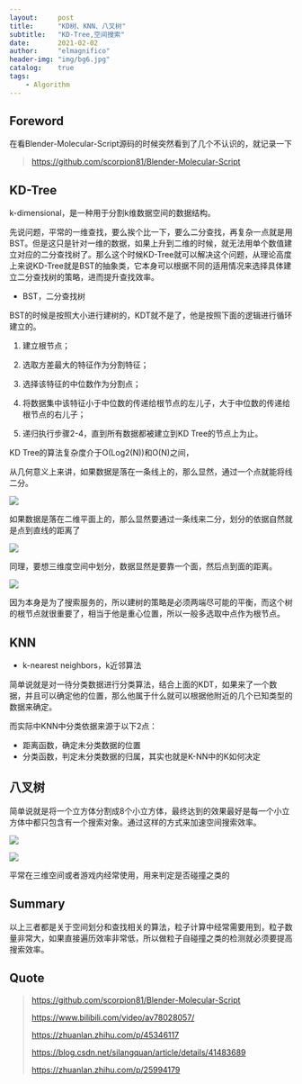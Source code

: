```yaml
---
layout:     post
title:      "KD树、KNN、八叉树"
subtitle:   "KD-Tree,空间搜索"
date:       2021-02-02
author:     "elmagnifico"
header-img: "img/bg6.jpg"
catalog:    true
tags:
    - Algorithm
---
```


## Foreword

在看Blender-Molecular-Script源码的时候突然看到了几个不认识的，就记录一下

> https://github.com/scorpion81/Blender-Molecular-Script



## KD-Tree

k-dimensional，是一种用于分割k维数据空间的数据结构。

先说问题，平常的一维查找，要么挨个比一下，要么二分查找，再复杂一点就是用BST。但是这只是针对一维的数据，如果上升到二维的时候，就无法用单个数值建立对应的二分查找树了。那么这个时候KD-Tree就可以解决这个问题，从理论高度上来说KD-Tree就是BST的抽象类，它本身可以根据不同的适用情况来选择具体建立二分查找树的策略，进而提升查找效率。

- BST，二分查找树



BST的时候是按照大小进行建树的，KDT就不是了，他是按照下面的逻辑进行循环建立的。

1. 建立根节点；

2. 选取方差最大的特征作为分割特征；

3. 选择该特征的中位数作为分割点；

4. 将数据集中该特征小于中位数的传递给根节点的左儿子，大于中位数的传递给根节点的右儿子；

5. 递归执行步骤2-4，直到所有数据都被建立到KD Tree的节点上为止。

KD Tree的算法复杂度介于O(Log2(N))和O(N)之间，



从几何意义上来讲，如果数据是落在一条线上的，那么显然，通过一个点就能将线二分。

![](http://img.elmagnifico.tech:9514/static/upload/elmagnifico/zCg6dHSjnaLJYsp.png)



如果数据是落在二维平面上的，那么显然要通过一条线来二分，划分的依据自然就是点到直线的距离了

![](http://img.elmagnifico.tech:9514/static/upload/elmagnifico/vFc23uJlEn1p8NM.png)

同理，要想三维度空间中划分，数据显然是要靠一个面，然后点到面的距离。

![](http://img.elmagnifico.tech:9514/static/upload/elmagnifico/DCUYkLNwbz1qiSG.png)



因为本身是为了搜索服务的，所以建树的策略是必须两端尽可能的平衡，而这个树的根节点就很重要了，相当于他是重心位置，所以一般多选取中点作为根节点。



## KNN

- k-nearest neighbors，k近邻算法

简单说就是对一待分类数据进行分类算法，结合上面的KDT，如果来了一个数据，并且可以确定他的位置，那么他属于什么就可以根据他附近的几个已知类型的数据来确定。

而实际中KNN中分类依据来源于以下2点：

- 距离函数，确定未分类数据的位置
- 分类函数，判定未分类数据的归属，其实也就是K-NN中的K如何决定



## 八叉树

简单说就是将一个立方体分割成8个小立方体，最终达到的效果最好是每一个小立方体中都只包含有一个搜索对象。通过这样的方式来加速空间搜索效率。

![](http://img.elmagnifico.tech:9514/static/upload/elmagnifico/TOR9fxp7FlDy3NP.jpg)

![](http://img.elmagnifico.tech:9514/static/upload/elmagnifico/WBHQMOkeg8dUurX.png)

平常在三维空间或者游戏内经常使用，用来判定是否碰撞之类的



## Summary

以上三者都是关于空间划分和查找相关的算法，粒子计算中经常需要用到，粒子数量非常大，如果直接遍历效率非常低，所以做粒子自碰撞之类的检测就必须要提高搜索效率。



## Quote

> https://github.com/scorpion81/Blender-Molecular-Script
>
> https://www.bilibili.com/video/av78028057/
>
> https://zhuanlan.zhihu.com/p/45346117
>
> https://blog.csdn.net/silangquan/article/details/41483689
>
> https://zhuanlan.zhihu.com/p/25994179
